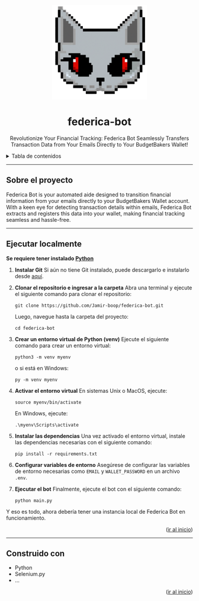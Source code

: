 <!-- LOGO -->
<div align="center" id="top">
<img src="logo.png" alt="image" border="0">
  <h1 align="center">federica-bot</h1>
  <p align="center">
    Revolutionize Your Financial Tracking: Federica Bot Seamlessly Transfers Transaction Data from Your Emails Directly to Your BudgetBakers Wallet!
    <br />
  </p>
</div>

<!-- TABLE OF CONTENTS -->
<details>
  <summary>Tabla de contenidos</summary>
  <ol>
    <li>
      <a href="#sobre-el-proyecto">Sobre el Proyecto</a>
    </li>
    <li>
      <a href="#ejecutar-localmente">Ejecutar localmente 🚀</a>
    </li>
    <li>
      <a href="#construido-con">Construido Con</a>
    </li>
  </ol>
</details>
<hr>

## Sobre el proyecto
Federica Bot is your automated aide designed to transition financial information from your emails directly to your BudgetBakers Wallet account. With a keen eye for detecting transaction details within emails, Federica Bot extracts and registers this data into your wallet, making financial tracking seamless and hassle-free.
<hr>

## Ejecutar localmente
**Se requiere tener instalado [Python](https://www.python.org/downloads/)**

1. **Instalar Git**
   Si aún no tiene Git instalado, puede descargarlo e instalarlo desde [aquí](https://git-scm.com/).
2. **Clonar el repositorio e ingresar a la carpeta**
   Abra una terminal y ejecute el siguiente comando para clonar el repositorio:
   ```
   git clone https://github.com/Jamir-boop/federica-bot.git
   ```
   Luego, navegue hasta la carpeta del proyecto:
   ```
   cd federica-bot
   ```
3. **Crear un entorno virtual de Python (venv)**
   Ejecute el siguiente comando para crear un entorno virtual:
   ```
   python3 -m venv myenv
   ```
   o si está en Windows:
   ```
   py -m venv myenv
   ```

4. **Activar el entorno virtual**
   En sistemas Unix o MacOS, ejecute:
   ```
   source myenv/bin/activate
   ```
   En Windows, ejecute:
   ```
   .\myenv\Scripts\activate
   ```
5. **Instalar las dependencias**
   Una vez activado el entorno virtual, instale las dependencias necesarias con el siguiente comando:
   ```
   pip install -r requirements.txt
   ```
6. **Configurar variables de entorno**
   Asegúrese de configurar las variables de entorno necesarias como `EMAIL` y `WALLET_PASSWORD` en un archivo `.env`.

7. **Ejecutar el bot**
   Finalmente, ejecute el bot con el siguiente comando:
   ```
   python main.py
   ```

Y eso es todo, ahora debería tener una instancia local de Federica Bot en funcionamiento.
<p align="right">(<a href="#top">ir al inicio</a>)</p>
<hr>

## Construido con
-   Python
-   Selenium.py
-   ...

<p align="right">(<a href="#top">ir al inicio</a>)</p>
